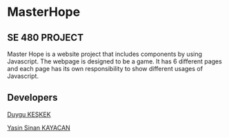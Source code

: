 # MasterHope

## SE 480 PROJECT

Master Hope is a website project that includes components by using Javascript. The webpage is designed to be a game. 
It has 6 different pages and each page has its own responsibility to show different usages of Javascript. 

## Developers
[Duygu KEŞKEK](https://github.com/MeganLondon)

[Yasin Sinan KAYACAN](https://github.com/krialix)
